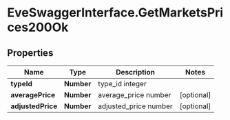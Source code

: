 # EveSwaggerInterface.GetMarketsPrices200Ok

## Properties
Name | Type | Description | Notes
------------ | ------------- | ------------- | -------------
**typeId** | **Number** | type_id integer | 
**averagePrice** | **Number** | average_price number | [optional] 
**adjustedPrice** | **Number** | adjusted_price number | [optional] 


